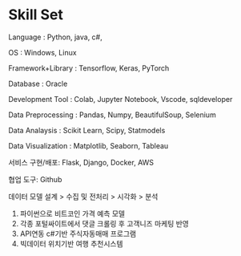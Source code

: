 # Skill Set #



Language : Python, java, c#, 

OS : Windows, Linux

Framework+Library : Tensorflow, Keras, PyTorch

Database : Oracle

Development Tool : Colab, Jupyter Notebook, Vscode, sqldeveloper

Data Preprocessing : Pandas, Numpy, BeautifulSoup, Selenium

Data Analaysis : Scikit Learn, Scipy, Statmodels

Data Visualization : Matplotlib, Seaborn, Tableau

서비스 구현/배포: Flask, Django, Docker, AWS 

협업 도구: Github

데이터 모델 설계 > 수집 및 전처리 > 시각화 > 분석
1. 파이썬으로 비트코인 가격 예측 모델 
2. 각종 포털싸이트에서 댓글 크롤링 후 고객니즈 마케팅 반영
3. API연동 c#기반 주식자동매매 프로그램
4. 빅데이터 위치기반 여행 추천시스템
